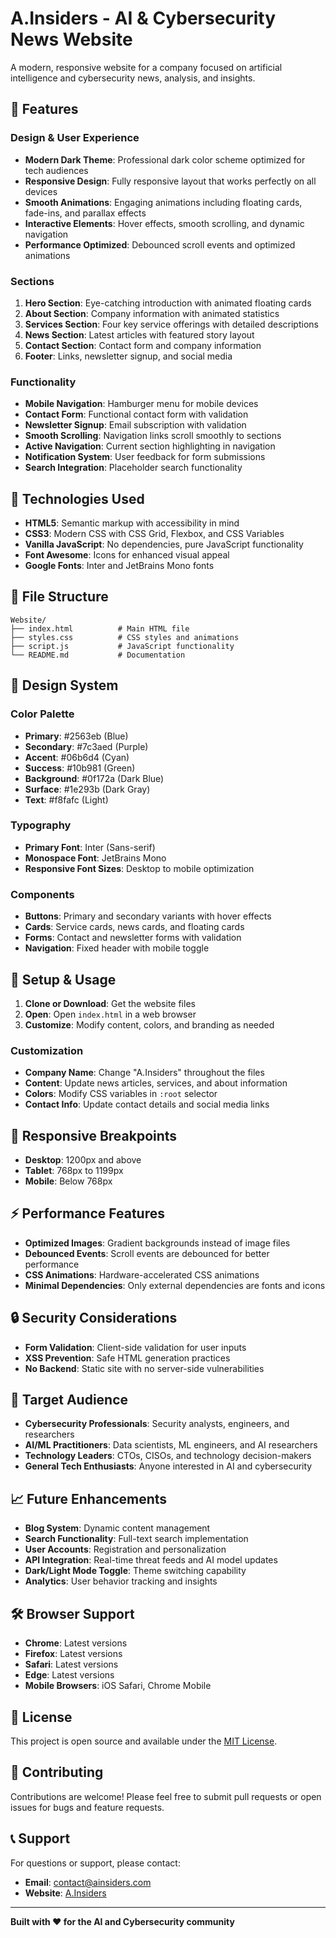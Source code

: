 # A.Insiders - AI & Cybersecurity News Website

A modern, responsive website for a company focused on artificial intelligence and cybersecurity news, analysis, and insights.

## 🌟 Features

### Design & User Experience
- **Modern Dark Theme**: Professional dark color scheme optimized for tech audiences
- **Responsive Design**: Fully responsive layout that works perfectly on all devices
- **Smooth Animations**: Engaging animations including floating cards, fade-ins, and parallax effects
- **Interactive Elements**: Hover effects, smooth scrolling, and dynamic navigation
- **Performance Optimized**: Debounced scroll events and optimized animations

### Sections
1. **Hero Section**: Eye-catching introduction with animated floating cards
2. **About Section**: Company information with animated statistics
3. **Services Section**: Four key service offerings with detailed descriptions
4. **News Section**: Latest articles with featured story layout
5. **Contact Section**: Contact form and company information
6. **Footer**: Links, newsletter signup, and social media

### Functionality
- **Mobile Navigation**: Hamburger menu for mobile devices
- **Contact Form**: Functional contact form with validation
- **Newsletter Signup**: Email subscription with validation
- **Smooth Scrolling**: Navigation links scroll smoothly to sections
- **Active Navigation**: Current section highlighting in navigation
- **Notification System**: User feedback for form submissions
- **Search Integration**: Placeholder search functionality

## 🚀 Technologies Used

- **HTML5**: Semantic markup with accessibility in mind
- **CSS3**: Modern CSS with CSS Grid, Flexbox, and CSS Variables
- **Vanilla JavaScript**: No dependencies, pure JavaScript functionality
- **Font Awesome**: Icons for enhanced visual appeal
- **Google Fonts**: Inter and JetBrains Mono fonts

## 📁 File Structure

```
Website/
├── index.html          # Main HTML file
├── styles.css          # CSS styles and animations
├── script.js           # JavaScript functionality
└── README.md           # Documentation
```

## 🎨 Design System

### Color Palette
- **Primary**: #2563eb (Blue)
- **Secondary**: #7c3aed (Purple)
- **Accent**: #06b6d4 (Cyan)
- **Success**: #10b981 (Green)
- **Background**: #0f172a (Dark Blue)
- **Surface**: #1e293b (Dark Gray)
- **Text**: #f8fafc (Light)

### Typography
- **Primary Font**: Inter (Sans-serif)
- **Monospace Font**: JetBrains Mono
- **Responsive Font Sizes**: Desktop to mobile optimization

### Components
- **Buttons**: Primary and secondary variants with hover effects
- **Cards**: Service cards, news cards, and floating cards
- **Forms**: Contact and newsletter forms with validation
- **Navigation**: Fixed header with mobile toggle

## 🔧 Setup & Usage

1. **Clone or Download**: Get the website files
2. **Open**: Open `index.html` in a web browser
3. **Customize**: Modify content, colors, and branding as needed

### Customization
- **Company Name**: Change "A.Insiders" throughout the files
- **Content**: Update news articles, services, and about information
- **Colors**: Modify CSS variables in `:root` selector
- **Contact Info**: Update contact details and social media links

## 📱 Responsive Breakpoints

- **Desktop**: 1200px and above
- **Tablet**: 768px to 1199px
- **Mobile**: Below 768px

## ⚡ Performance Features

- **Optimized Images**: Gradient backgrounds instead of image files
- **Debounced Events**: Scroll events are debounced for better performance
- **CSS Animations**: Hardware-accelerated CSS animations
- **Minimal Dependencies**: Only external dependencies are fonts and icons

## 🔒 Security Considerations

- **Form Validation**: Client-side validation for user inputs
- **XSS Prevention**: Safe HTML generation practices
- **No Backend**: Static site with no server-side vulnerabilities

## 🎯 Target Audience

- **Cybersecurity Professionals**: Security analysts, engineers, and researchers
- **AI/ML Practitioners**: Data scientists, ML engineers, and AI researchers  
- **Technology Leaders**: CTOs, CISOs, and technology decision-makers
- **General Tech Enthusiasts**: Anyone interested in AI and cybersecurity

## 📈 Future Enhancements

- **Blog System**: Dynamic content management
- **Search Functionality**: Full-text search implementation
- **User Accounts**: Registration and personalization
- **API Integration**: Real-time threat feeds and AI model updates
- **Dark/Light Mode Toggle**: Theme switching capability
- **Analytics**: User behavior tracking and insights

## 🛠 Browser Support

- **Chrome**: Latest versions
- **Firefox**: Latest versions  
- **Safari**: Latest versions
- **Edge**: Latest versions
- **Mobile Browsers**: iOS Safari, Chrome Mobile

## 📄 License

This project is open source and available under the [MIT License](LICENSE).

## 🤝 Contributing

Contributions are welcome! Please feel free to submit pull requests or open issues for bugs and feature requests.

## 📞 Support

For questions or support, please contact:
- **Email**: contact@ainsiders.com
- **Website**: [A.Insiders](https://ainsiders.com)

---

**Built with ❤️ for the AI and Cybersecurity community** 